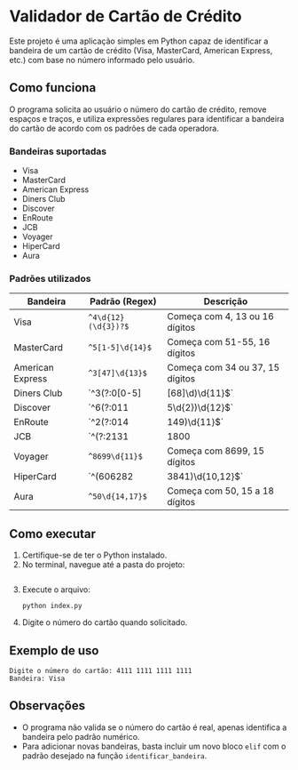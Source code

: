 # Validador de Cartão de Crédito

Este projeto é uma aplicação simples em Python capaz de identificar a bandeira de um cartão de crédito (Visa, MasterCard, American Express, etc.) com base no número informado pelo usuário.

## Como funciona

O programa solicita ao usuário o número do cartão de crédito, remove espaços e traços, e utiliza expressões regulares para identificar a bandeira do cartão de acordo com os padrões de cada operadora.

### Bandeiras suportadas

- Visa
- MasterCard
- American Express
- Diners Club
- Discover
- EnRoute
- JCB
- Voyager
- HiperCard
- Aura

### Padrões utilizados

| Bandeira         | Padrão (Regex)                          | Descrição                                         |
|------------------|-----------------------------------------|---------------------------------------------------|
| Visa             | `^4\d{12}(\d{3})?$`                     | Começa com 4, 13 ou 16 dígitos                    |
| MasterCard       | `^5[1-5]\d{14}$`                        | Começa com 51-55, 16 dígitos                      |
| American Express | `^3[47]\d{13}$`                         | Começa com 34 ou 37, 15 dígitos                   |
| Diners Club      | `^3(?:0[0-5]|[68]\d)\d{11}$`            | Começa com 300-305, 36 ou 38, 14 dígitos          |
| Discover         | `^6(?:011|5\d{2})\d{12}$`               | Começa com 6011 ou 65, 16 dígitos                 |
| EnRoute          | `^2(?:014|149)\d{11}$`                  | Começa com 2014 ou 2149, 15 dígitos               |
| JCB              | `^(?:2131|1800|35\d{3})\d{11}$`         | Começa com 2131, 1800 (15 dígitos) ou 35xxx (16)  |
| Voyager          | `^8699\d{11}$`                          | Começa com 8699, 15 dígitos                       |
| HiperCard        | `^(606282|3841)\d{10,12}$`              | Começa com 606282 (16) ou 3841 (13-16 dígitos)    |
| Aura             | `^50\d{14,17}$`                         | Começa com 50, 15 a 18 dígitos                    |

## Como executar

1. Certifique-se de ter o Python instalado.
2. No terminal, navegue até a pasta do projeto:
   ```
3. Execute o arquivo:
   ```
   python index.py
   ```
4. Digite o número do cartão quando solicitado.

## Exemplo de uso

```
Digite o número do cartão: 4111 1111 1111 1111
Bandeira: Visa
```

## Observações

- O programa não valida se o número do cartão é real, apenas identifica a bandeira pelo padrão numérico.
- Para adicionar novas bandeiras, basta incluir um novo bloco `elif` com o padrão desejado na função `identificar_bandeira`.
